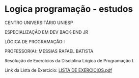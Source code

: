 # Logica programação - estudos
CENTRO UNIVERSITÁRIO UNIESP

ESPECIALIZAÇÃO EM DEV BACK-END JR

LÓGICA DE PROGRAMAÇÃO I

PROFESSOR(A): MESSIAS RAFAEL BATISTA



Resolução de Exercícios da Disciplina Lógica de Programação I.


Link da Lista de Exercício: 
[LISTA DE EXERCICIOS.pdf](https://github.com/carolineandradecosta/logica-programacao-estudos/files/11447846/LISTA.DE.EXERCICIOS.pdf)
